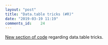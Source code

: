 ```yaml
---
layout: "post"
title: "Data.table tricks (#R)"
date: "2019-03-19 11:19"
comments_id: 	24
---
```


[New section of code](/Code.html#datatable-tricks) regarding data.table tricks. 
